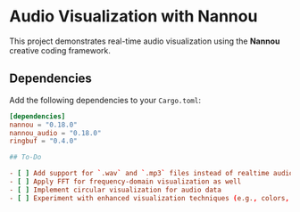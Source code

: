 # Audio Visualization with Nannou

This project demonstrates real-time audio visualization using the **Nannou** creative coding framework. 


## Dependencies

Add the following dependencies to your `Cargo.toml`:

```toml
[dependencies]
nannou = "0.18.0"
nannou_audio = "0.18.0"
ringbuf = "0.4.0"

## To-Do

- [ ] Add support for `.wav` and `.mp3` files instead of realtime audio 
- [ ] Apply FFT for frequency-domain visualization as well 
- [ ] Implement circular visualization for audio data  
- [ ] Experiment with enhanced visualization techniques (e.g., colors, gradients, animations)  


